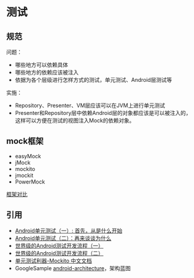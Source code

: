 # 测试

## 规范

问题：

- 哪些地方可以依赖具体
- 哪些地方的依赖应该被注入
- 依据为各个层级进行怎样方式的测试，单元测试、Android层测试等

实施：

- Repository、Presenter、VM层应该可以在JVM上进行单元测试
- Presenter和Repository层中依赖Android层的对象都应该是可以被注入的，这样可以方便在测试的视图注入Mock的依赖对象。

## mock框架

- easyMock
- jMock
- mockito
- jmockit
- PowerMock

[框架对比](https://blog.csdn.net/yasi_xi/article/details/24642517)

## 引用

- [Android单元测试（一）: 首先，从是什么开始](http://chriszou.com/2016/04/13/android-unit-testing-start-from-what.html)
- [Android单元测试（二）：再来谈谈为什么](http://chriszou.com/2016/04/16/android-unit-testing-about-why.html)
- [世界级的Android测试开发流程（一）](http://blog.zhaiyifan.cn/2016/02/23/world-class-testing-development-pipeline-for-android-part-1/)
- [世界级的Android测试开发流程（二）](http://blog.zhaiyifan.cn/2016/02/23/world-class-testing-development-pipeline-for-android-part-2/)
- [单元测试利器-Mockito 中文文档](http://blog.csdn.net/bboyfeiyu/article/details/52127551)
- GoogleSample [android-architecture](https://github.com/googlesamples/android-architecture)，架构蓝图
